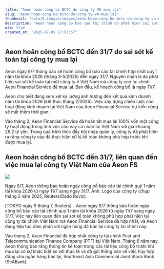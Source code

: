 ```yaml
---
title: "Aeon hoãn công bố BCTC do công ty VN mua lại"
slug: "aeon-hoan-cong-bo-bctc-do-cong-ty-vn-mua-lai"
thumbnail: "data/6.images/images/aeon-hoan-cong-bo-bctc-do-cong-ty-vn-mua-lai.webp"
description: "Aeon hoan cong bo bao cao tai chinh do phat hien sai sot ke toan tai mot cong ty tai chinh Viet Nam ma ho da mua lai thong qua cong ty con."
use: true
created_at: "2025-07-09 17:57:57"
---
```


## Aeon hoãn công bố BCTC đến 31/7 do sai sót kế toán tại công ty mua lại

Aeon ngày 9/7 thông báo sẽ hoãn công bố báo cáo tài chính hợp nhất quý 1 năm tài khóa 2026 (tháng 3-5/2025) đến ngày 31/7. Nguyên nhân là do phát hiện sai sót kế toán tại một công ty ở Việt Nam mà công ty con tài chính Aeon Financial Service đã mua lại. Ban đầu, kế hoạch công bố là ngày 11/7.

Aeon cho biết đang xem xét kỹ lưỡng ảnh hưởng đến kết quả kinh doanh năm tài khóa 2026 (kết thúc tháng 2/2026). Việc xây dựng chiến lược cho hoạt động kinh doanh tại Việt Nam của Aeon Financial Service dự kiến cũng sẽ mất thêm thời gian.

Vào tháng 2, Aeon Financial Service đã hoàn tất mua lại 100% vốn một công ty hoạt động trong lĩnh vực cho vay cá nhân tại Việt Nam với giá khoảng 26.2 tỷ yên. Trong quá trình thúc đẩy hội nhập quản lý, công ty đã phát hiện ra rằng công ty này đã thực hiện xử lý kế toán không phù hợp trước khi được mua lại.

## Aeon hoãn công bố BCTC đến 31/7, liên quan đến việc mua lại công ty Việt Nam của Aeon FS

![](/images/20250709-00000094-reut-000-1-view.webp)

Ngày 9/7, Aeon thông báo hoãn ngày công bố báo cáo tài chính quý 1 năm tài khóa 2026 từ ngày 11/7 sang ngày 31/7. Ảnh: Logo của công ty (chụp tháng 2 năm 2025, Reuters/Dado Ruvic).

[TOKYO ngày 9 tháng 7, Reuters] - Aeon ngày 9/7 thông báo hoãn ngày công bố báo cáo tài chính quý 1 năm tài khóa 2026 từ ngày 11/7 sang ngày 31/7. Việc này liên quan đến sai sót kế toán không phù hợp phát hiện tại công ty tài chính Việt Nam mà Aeon Financial Service đã hợp nhất, và Aeon đang tiếp tục đàm phán với ngân hàng đã bán lại công ty tài chính này.

Vào tháng 2, Aeon Financial đã hợp nhất công ty tài chính Post and Telecommunication Finance Company (PTF) tại Việt Nam. Tháng 6 năm nay, Aeon thông báo rằng thông tin kế toán trong các tài liệu công bố trước khi mua lại có sự khác biệt so với thực tế và đã gửi thông báo về việc hủy hợp đồng cho ngân hàng bán lại, Southeast Asia Commercial Joint Stock Bank (SeABank).